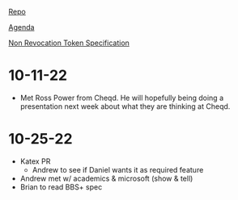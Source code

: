 [Repo](https://github.com/decentralized-identity/revocation)

[Agenda](https://hackmd.io/dXR_g2LxTP6gL6-qwaC_tg)

[Non Revocation Token Specification](https://identity.foundation/revocation/non-revocation-token/)

# 10-11-22
* Met Ross Power from Cheqd. He will hopefully being doing a presentation next week about what they are thinking at Cheqd.

# 10-25-22
- Katex PR
  - Andrew to see if Daniel wants it as required feature
- Andrew met w/ academics & microsoft (show & tell)
- Brian to read BBS+ spec
